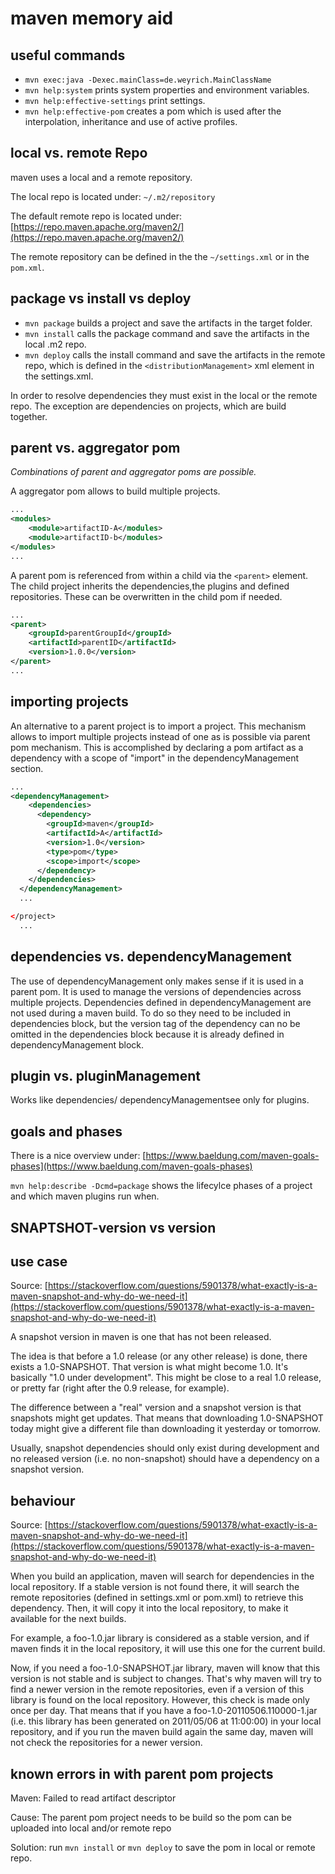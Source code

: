# maven memory aid

## useful commands

- ``mvn exec:java -Dexec.mainClass=de.weyrich.MainClassName`` 
- ``mvn help:system`` prints system properties and environment variables.
- ``mvn help:effective-settings`` print settings.
- ``mvn help:effective-pom`` creates a pom which is used after the interpolation, inheritance and use of active profiles.

## local vs. remote Repo

maven uses a local and a remote repository. 

The local repo is located under: ``~/.m2/repository``

The default remote repo is located under: [https://repo.maven.apache.org/maven2/](https://repo.maven.apache.org/maven2/)

The remote repository can be defined in the the ``~/settings.xml`` or in the ``pom.xml``.


## package vs install vs deploy

- ``mvn package`` builds a project and save the artifacts in the target folder.
- ``mvn install`` calls the package command and save the artifacts in the local .m2 repo.
- ``mvn deploy`` calls the install command and save the artifacts in the remote repo, which is defined in the ``<distributionManagement>`` xml element in the settings.xml.

In order to resolve dependencies they must exist in the local or the remote repo. The exception are dependencies on projects, which are build together.

## parent vs. aggregator pom

*Combinations of parent and aggregator poms are possible.*

A aggregator pom allows to build multiple projects.  
```xml
...
<modules>
    <module>artifactID-A</modules>
    <module>artifactID-b</modules>
</modules>
...
```

A parent pom is referenced from within a child via the ``<parent>`` element. The child project inherits the dependencies,the plugins and defined repositories. These can be overwritten in the child pom if needed.

```xml
...
<parent>
    <groupId>parentGroupId</groupId>
    <artifactId>parentID</artifactId>
    <version>1.0.0</version>
</parent>
...

```

## importing projects

An alternative to a parent project is to import a project. This mechanism allows to import multiple projects instead of one as is possible via parent pom mechanism. This is accomplished by declaring a pom artifact as a dependency with a scope of "import" in the dependencyManagement section.

```xml
...
<dependencyManagement>
    <dependencies>
      <dependency>
        <groupId>maven</groupId>
        <artifactId>A</artifactId>
        <version>1.0</version>
        <type>pom</type>
        <scope>import</scope>
      </dependency>
    </dependencies>
  </dependencyManagement>
  ...

</project>
  ...
```

## dependencies vs. dependencyManagement

The use of dependencyManagement only makes sense if it is used in a parent pom. It is used to manage the versions of dependencies across multiple projects. Dependencies defined in dependencyManagement are not used during a maven build. To do so they need to be included in dependencies block, but the version tag of the dependency can no be omitted in the dependencies block because it is already defined in dependencyManagement block.

## plugin vs. pluginManagement

Works like dependencies/ dependencyManagementsee only for plugins.

## goals and phases 
There is a nice overview under: [https://www.baeldung.com/maven-goals-phases](https://www.baeldung.com/maven-goals-phases)

``mvn help:describe -Dcmd=package`` shows the lifecylce phases of a project and which maven plugins run when.

## SNAPTSHOT-version vs version


## use case
Source: [https://stackoverflow.com/questions/5901378/what-exactly-is-a-maven-snapshot-and-why-do-we-need-it](https://stackoverflow.com/questions/5901378/what-exactly-is-a-maven-snapshot-and-why-do-we-need-it)


A snapshot version in maven is one that has not been released.

The idea is that before a 1.0 release (or any other release) is done, there exists a 1.0-SNAPSHOT. That version is what might become 1.0. It's basically "1.0 under development". This might be close to a real 1.0 release, or pretty far (right after the 0.9 release, for example).

The difference between a "real" version and a snapshot version is that snapshots might get updates. That means that downloading 1.0-SNAPSHOT today might give a different file than downloading it yesterday or tomorrow.

Usually, snapshot dependencies should only exist during development and no released version (i.e. no non-snapshot) should have a dependency on a snapshot version.

## behaviour
Source: [https://stackoverflow.com/questions/5901378/what-exactly-is-a-maven-snapshot-and-why-do-we-need-it](https://stackoverflow.com/questions/5901378/what-exactly-is-a-maven-snapshot-and-why-do-we-need-it)



When you build an application, maven will search for dependencies in the local repository. If a stable version is not found there, it will search the remote repositories (defined in settings.xml or pom.xml) to retrieve this dependency. Then, it will copy it into the local repository, to make it available for the next builds.

For example, a foo-1.0.jar library is considered as a stable version, and if maven finds it in the local repository, it will use this one for the current build.

Now, if you need a foo-1.0-SNAPSHOT.jar library, maven will know that this version is not stable and is subject to changes. That's why maven will try to find a newer version in the remote repositories, even if a version of this library is found on the local repository. However, this check is made only once per day. That means that if you have a foo-1.0-20110506.110000-1.jar (i.e. this library has been generated on 2011/05/06 at 11:00:00) in your local repository, and if you run the maven build again the same day, maven will not check the repositories for a newer version.

## known errors in with parent pom projects

Maven: Failed to read artifact descriptor

Cause: The parent pom project needs to be build so the pom can be uploaded into local and/or remote repo

Solution: run ``mvn install`` or ``mvn deploy`` to save the pom in local or remote repo.
